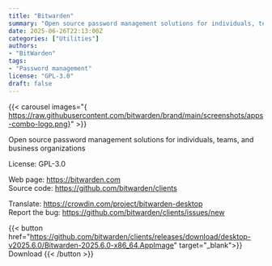 ```yaml
---
title: "Bitwarden"
summary: "Open source password management solutions for individuals, teams, and business organizations."
date: 2025-06-26T22:13:00Z
categories: ["Utilities"]
authors:
- "BitWarden"
tags: 
- "Password management"
license: "GPL-3.0"
draft: false
---
```


{{< carousel images="{ https://raw.githubusercontent.com/bitwarden/brand/main/screenshots/apps-combo-logo.png}" >}}

Open source password management solutions for individuals, teams, and business organizations

License: GPL-3.0

Web page: <https://bitwarden.com>  
Source code: <https://github.com/bitwarden/clients>

Translate: <https://crowdin.com/project/bitwarden-desktop>  
Report the bug: <https://github.com/bitwarden/clients/issues/new>  

{{< button href="https://github.com/bitwarden/clients/releases/download/desktop-v2025.6.0/Bitwarden-2025.6.0-x86_64.AppImage" target="_blank">}}
Download
{{< /button >}}